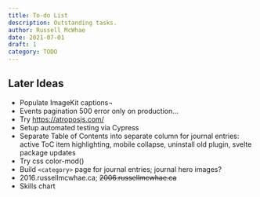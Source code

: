 ```yaml
---
title: To-do List
description: Outstanding tasks.
author: Russell McWhae
date: 2021-07-01
draft: 1
category: TODO
---
```


## Later Ideas

-   Populate ImageKit captions¬
-   Events pagination 500 error only on production…
-   Try https://atroposjs.com/
-   Setup automated testing via Cypress
-   Separate Table of Contents into separate column for journal entries: active ToC item highlighting, mobile collapse, uninstall old plugin, svelte package updates
-   Try css color-mod()
-   Build `<category>` page for journal entries; journal hero images?
-   2016.russellmcwhae.ca; ~~2006.russellmcwhae.ca~~
-   Skills chart

